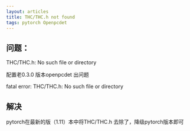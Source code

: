 ```yaml
---
layout: articles
title: THC/THC.h not found
tags: pytorch Openpcdet
---
```



## 问题：
THC/THC.h: No such file or directory


配置老0.3.0 版本openpcdet 出问题

fatal error: THC/THC.h: No such file or directory



## 解决
pytorch在最新的版（1.11）本中将THC/THC.h 去除了，降级pytorch版本即可